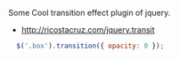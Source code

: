 Some Cool transition effect plugin of jquery.
- http://ricostacruz.com/jquery.transit

```javascript
  $('.box').transition({ opacity: 0 });
```

